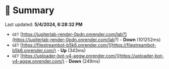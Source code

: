 # 📖 Summary
Last updated: **5/4/2024, 6:28:32 PM**

- `GET` [https://jupiterlab-render-0pdn.onrender.com/lab?](https://jupiterlab-render-0pdn.onrender.com/lab?) - **Down** (101252ms)
- `GET` [https://filestreambot-b5k6.onrender.com/](https://filestreambot-b5k6.onrender.com/) - **Up** (343ms)
- `GET` [https://uploader-bot-v4-aggw.onrender.com/](https://uploader-bot-v4-aggw.onrender.com/) - **Down** (249ms)

